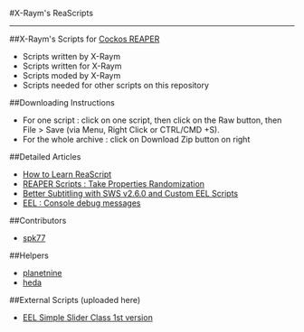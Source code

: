 #X-Raym's ReaScripts


----------


##X-Raym's Scripts for [Cockos REAPER](http://reaper.fm)
- Scripts written by X-Raym
- Scripts written for X-Raym
- Scripts moded by X-Raym
- Scripts needed for other scripts on this repository

##Downloading Instructions
- For one script : click on one script, then click on the Raw button, then File > Save (via Menu, Right Click or CTRL/CMD +S).
- For the whole archive : click on Download Zip button on right

##Detailed Articles
 - [How to Learn ReaScript](http://extremraym.com/en/learn-reascript-reaper/)
 - [REAPER Scripts : Take Properties Randomization](http://extremraym.com/reaper-randomisation-takes/)
 - [Better Subtitling with SWS v2.6.0 and Custom EEL Scripts](http://extremraym.com/subtitling-sws-2-6-0-scripts/)
 - [EEL : Console debug messages](http://forum.cockos.com/showthread.php?t=153452)

##Contributors
- [spk77](http://forum.cockos.com/member.php?u=49553)

##Helpers
- [planetnine](http://forum.cockos.com/member.php?u=6549)
- [heda](https://github.com/hedacoder)

##External Scripts (uploaded here)
- [EEL Simple Slider Class 1st version](http://forum.cockos.com/showthread.php?p=1435963)
